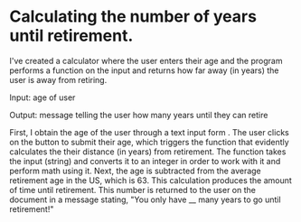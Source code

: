 # Calculating the number of years until retirement.

I've created a calculator where the user enters their age and the program performs a function on the input and returns how far away (in years) the user is away from retiring. 


Input: age of user

Output: message telling the user how many years until they can retire

First, I obtain the age of the user through a text input form . The user clicks on the button to submit their age, which triggers the function that evidently calculates the their distance (in years) from retirement. The function takes the input (string) and converts it to an integer in order to work with it and perform math using it. Next, the age is subtracted from the average retirement age in the US, which is 63. This calculation produces the amount of time until retirement. This number is returned to the user on the document in a message stating, "You only have __ many years to go until retirement!"